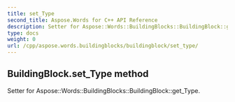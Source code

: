 ```yaml
---
title: set_Type
second_title: Aspose.Words for C++ API Reference
description: Setter for Aspose::Words::BuildingBlocks::BuildingBlock::get_Type. 
type: docs
weight: 0
url: /cpp/aspose.words.buildingblocks/buildingblock/set_type/
---
```

## BuildingBlock.set_Type method


Setter for Aspose::Words::BuildingBlocks::BuildingBlock::get_Type. 

